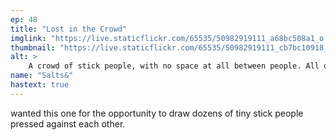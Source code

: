```yaml
---
ep: 48
title: "Lost in the Crowd"
imglink: "https://live.staticflickr.com/65535/50982919111_a68bc508a1_o.jpg"
thumbnail: "https://live.staticflickr.com/65535/50982919111_cb7bc10918_q.jpg"
alt: >
    A crowd of stick people, with no space at all between people. All of the figures are faceless, except one whose face looks sad.
name: "Salts&"
hastext: true
---
```

wanted this one for the opportunity to draw dozens of tiny stick people pressed against each other.